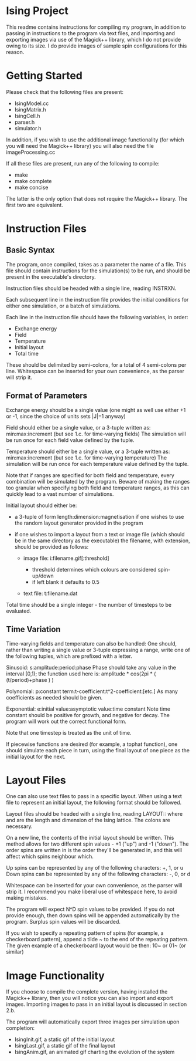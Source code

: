 Ising Project
=============

This readme contains instructions for compiling my program, in addition to
passing in instructions to the program via text files, and importing and
exporting images via use of the Magick++ library, which I do not provide owing to
its size. I do provide images of sample spin configurations for this reason.


Getting Started
===============

Please check that the following files are present:

*	IsingModel.cc
*	IsingMatrix.h
*	IsingCell.h
*	parser.h
*	simulator.h

In addition, if you wish to use the additional image functionality (for which you
will need the Magick++ library) you will also need the file imageProcessing.cc

If all these files are present, run any of the following to compile:

*	make
*	make complete
*	make concise

The latter is the only option that does not require the Magick++ library. The
first two are equivalent.

Instruction Files
=================

Basic Syntax
------------

The program, once compiled, takes as a parameter the name of a file. This file
should contain instructions for the simulation(s) to be run, and should be
present in the executable's directory.

Instruction files should be headed with a single line, reading INSTRXN.

Each subsequent line in the instruction file provides the initial conditions for
either one simulation, or a batch of simulations.

Each line in the instruction file should have the following variables, in order:

*	Exchange energy
*	Field
*	Temperature
*	Initial layout
*	Total time

These should be delimited by semi-colons, for a total of 4 semi-colons per line.
Whitespace can be inserted for your own convenience, as the parser will strip it.

Format of Parameters
--------------------

Exchange energy should be a single value (one might as well use either +1 or -1,
since the choice of units sets |J|=1 anyway)

Field should either be a single value, or a 3-tuple written as:
min:max:increment (but see 1.c. for time-varying fields)
The simulation will be run once for each field value defined by the tuple.

Temperature should either be a single value, or a 3-tuple written as:
min:max:increment (but see 1.c. for time-varying temperature)
The simulation will be run once for each temperature value defined by the tuple.

Note that if ranges are specified for both field and temperature, every
combination will be simulated by the program. Beware of making the ranges too
granular when specifying both field and temperature ranges, as this can quickly
lead to a vast number of simulations.

Initial layout should either be:
* 	a 3-tuple of form length:dimension:magnetisation if one wishes to use
	the random layout generator provided in the program
* 	if one wishes to import a layout from a text or image file
	(which should be in the same directory as the executable)
	the filename, with extension, should be provided as follows:

	* image file: i:filename.gif[:threshold]
		* threshold determines which colours are considered spin-up/down
		* if left blank it defaults to 0.5

	* text file: t:filename.dat

Total time should be a single integer - the number of timesteps to be evaluated.

Time Variation
--------------

Time-varying fields and temperature can also be handled:
One should, rather than writing a single value or 3-tuple expressing a range,
write one of the following tuples, which are prefixed with a letter.

Sinusoid: s:amplitude:period:phase
Phase should take any value in the interval [0,1); the function used here is:
amplitude * cos(2pi * ( (t/period)+phase ) )

Polynomial: p:constant term:t-coefficient:t^2-coefficient:[etc.]
As many coefficients as needed should be given.

Exponential: e:initial value:asymptotic value:time constant
Note time constant should be positive for growth, and negative for decay.
The program will work out the correct functional form.

Note that one timestep is treated as the unit of time.

If piecewise functions are desired (for example, a tophat function), one should
simulate each piece in turn, using the final layout of one piece as the initial
layout for the next.

Layout Files
============

One can also use text files to pass in a specific layout. When using a text file
to represent an initial layout, the following format should be followed.

Layout files should be headed with a single line, reading LAYOUT:<n>:<d>
where <n> and <d> are the length and dimension of the Ising lattice. The colons
are necessary.

On a new line, the contents of the initial layout should be written. This method
allows for two different spin values - +1 ("up") and -1 ("down"). The order spins
are written in is the order they'll be generated in, and this will affect which
spins neighbour which.

Up spins can be represented by any of the following characters: +, 1, or u
Down spins can be represented by any of the following characters: -, 0, or d

Whitespace can be inserted for your own convenience, as the parser will strip it.
I recommend you make liberal use of whitespace here, to avoid making mistakes.

The program will expect N^D spin values to be provided. If you do not provide
enough, then down spins will be appended automatically by the program. Surplus
spin values will be discarded.

If you wish to specify a repeating pattern of spins (for example, a checkerboard
pattern), append a tilde ~ to the end of the repeating pattern.
The given example of a checkerboard layout would be then: 10~ or 01~ (or similar)

Image Functionality
===================

If you choose to compile the complete version, having installed the Magick++
library, then you will notice you can also import and export images. Importing
images to pass in an initial layout is discussed in section 2.b.

The program will automatically export three images per simulation upon
completion:

 *	IsingInit<n>.gif, a static gif of the initial layout
 *	IsingLast<n>.gif, a static gif of the final layout
 *	IsingAnim<n>.gif, an animated gif charting the evolution of the system
